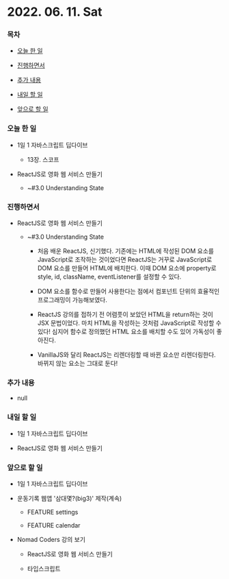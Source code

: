 # 2022. 06. 11. Sat

### 목차

- [오늘 한 일](#오늘-한-일)

- [진행하면서](#진행하면서)

- [추가 내용](#추가-내용)

- [내일 할 일](#내일-할-일)

- [앞으로 할 일](#앞으로-할-일)

### 오늘 한 일

- 1일 1 자바스크립트 딥다이브

  - 13장. 스코프

- ReactJS로 영화 웹 서비스 만들기

  - ~#3.0 Understanding State

### 진행하면서

- ReactJS로 영화 웹 서비스 만들기

  - ~#3.0 Understanding State

    - 처음 배운 ReactJS, 신기했다. 기존에는 HTML에 작성된 DOM 요소를 JavaScript로 조작하는 것이었다면 ReactJS는 거꾸로 JavaScript로 DOM 요소를 만들어 HTML에 배치한다. 이때 DOM 요소에 property로 style, id, className, eventListener를 설정할 수 있다.

    - DOM 요소를 함수로 만들어 사용한다는 점에서 컴포넌트 단위의 효율적인 프로그래밍이 가능해보였다.

    - ReactJS 강의를 접하기 전 어렴풋이 보았던 HTML을 return하는 것이 JSX 문법이었다. 마치 HTML을 작성하는 것처럼 JavaScript로 작성할 수 있다! 심지어 함수로 정의했던 HTML 요소를 배치할 수도 있어 가독성이 좋아진다.

    - VanillaJS와 달리 ReactJS는 리렌더링할 때 바뀐 요소만 리렌더링한다. 바뀌지 않는 요소는 그대로 둔다!

### 추가 내용

- null

### 내일 할 일

- 1일 1 자바스크립트 딥다이브

- ReactJS로 영화 웹 서비스 만들기

### 앞으로 할 일

- 1일 1 자바스크립트 딥다이브

- 운동기록 웹앱 '삼대몇?(big3)' 제작(계속)

  - FEATURE settings

  - FEATURE calendar

- Nomad Coders 강의 보기

  - ReactJS로 영화 웹 서비스 만들기

  - 타입스크립트

<br><br>
